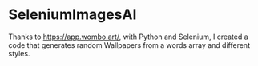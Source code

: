 # SeleniumImagesAI
Thanks to https://app.wombo.art/, with Python and Selenium, I created a code that generates random Wallpapers from a words array and different styles.
